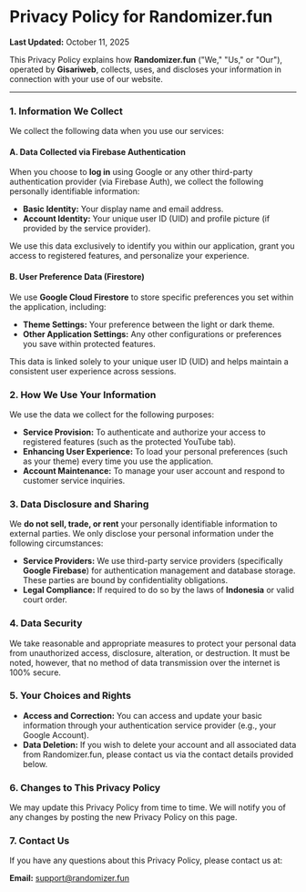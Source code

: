 # Privacy Policy for Randomizer.fun

**Last Updated:** October 11, 2025

This Privacy Policy explains how **Randomizer.fun** ("We," "Us," or "Our"), operated by **Gisariweb**, collects, uses, and discloses your information in connection with your use of our website.

---

### 1. Information We Collect

We collect the following data when you use our services:

#### A. Data Collected via Firebase Authentication

When you choose to **log in** using Google or any other third-party authentication provider (via Firebase Auth), we collect the following personally identifiable information:

- **Basic Identity:** Your display name and email address.
- **Account Identity:** Your unique user ID (UID) and profile picture (if provided by the service provider).

We use this data exclusively to identify you within our application, grant you access to registered features, and personalize your experience.

#### B. User Preference Data (Firestore)

We use **Google Cloud Firestore** to store specific preferences you set within the application, including:

- **Theme Settings:** Your preference between the light or dark theme.
- **Other Application Settings:** Any other configurations or preferences you save within protected features.

This data is linked solely to your unique user ID (UID) and helps maintain a consistent user experience across sessions.

### 2. How We Use Your Information

We use the data we collect for the following purposes:

- **Service Provision:** To authenticate and authorize your access to registered features (such as the protected YouTube tab).
- **Enhancing User Experience:** To load your personal preferences (such as your theme) every time you use the application.
- **Account Maintenance:** To manage your user account and respond to customer service inquiries.

### 3. Data Disclosure and Sharing

We **do not sell, trade, or rent** your personally identifiable information to external parties. We only disclose your personal information under the following circumstances:

- **Service Providers:** We use third-party service providers (specifically **Google Firebase**) for authentication management and database storage. These parties are bound by confidentiality obligations.
- **Legal Compliance:** If required to do so by the laws of **Indonesia** or valid court order.

### 4. Data Security

We take reasonable and appropriate measures to protect your personal data from unauthorized access, disclosure, alteration, or destruction. It must be noted, however, that no method of data transmission over the internet is 100% secure.

### 5. Your Choices and Rights

- **Access and Correction:** You can access and update your basic information through your authentication service provider (e.g., your Google Account).
- **Data Deletion:** If you wish to delete your account and all associated data from Randomizer.fun, please contact us via the contact details provided below.

### 6. Changes to This Privacy Policy

We may update this Privacy Policy from time to time. We will notify you of any changes by posting the new Privacy Policy on this page.

### 7. Contact Us

If you have any questions about this Privacy Policy, please contact us at:

**Email:** support@randomizer.fun
